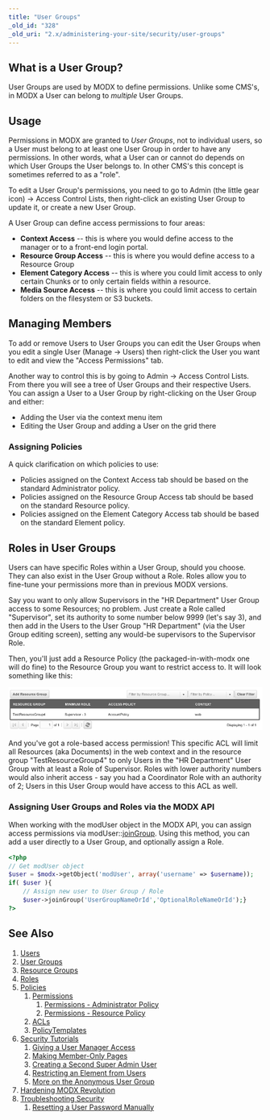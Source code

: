 ```yaml
---
title: "User Groups"
_old_id: "328"
_old_uri: "2.x/administering-your-site/security/user-groups"
---
```


## What is a User Group?

 User Groups are used by MODX to define permissions. Unlike some CMS's, in MODX a User can belong to _multiple_ User Groups.

## Usage

 Permissions in MODX are granted to _User Groups_, not to individual users, so a User must belong to at least one User Group in order to have any permissions. In other words, what a User can or cannot do depends on which User Groups the User belongs to. In other CMS's this concept is sometimes referred to as a "role".

 To edit a User Group's permissions, you need to go to Admin (the little gear icon) -> Access Control Lists, then right-click an existing User Group to update it, or create a new User Group.

 A User Group can define access permissions to four areas:

- **Context Access** -- this is where you would define access to the manager or to a front-end login portal.
- **Resource Group Access** -- this is where you would define access to a Resource Group
- **Element Category Access** -- this is where you could limit access to only certain Chunks or to only certain fields within a resource.
- **Media Source Access** -- this is where you could limit access to certain folders on the filesystem or S3 buckets.

## Managing Members

 To add or remove Users to User Groups you can edit the User Groups when you edit a single User (Manage -> Users) then right-click the User you want to edit and view the "Access Permissions" tab.

 Another way to control this is by going to Admin -> Access Control Lists. From there you will see a tree of User Groups and their respective Users. You can assign a User to a User Group by right-clicking on the User Group and either:

- Adding the User via the context menu item
- Editing the User Group and adding a User on the grid there

### Assigning Policies

 A quick clarification on which policies to use:

- Policies assigned on the Context Access tab should be based on the standard Administrator policy.
- Policies assigned on the Resource Group Access tab should be based on the standard Resource policy.
- Policies assigned on the Element Category Access tab should be based on the standard Element policy.

## Roles in User Groups

 Users can have specific Roles within a User Group, should you choose. They can also exist in the User Group without a Role. Roles allow you to fine-tune your permissions more than in previous MODX versions.

 Say you want to only allow Supervisors in the "HR Department" User Group access to some Resources; no problem. Just create a Role called "Supervisor", set its authority to some number below 9999 (let's say 3), and then add in the Users to the User Group "HR Department" (via the User Group editing screen), setting any would-be supervisors to the Supervisor Role.

 Then, you'll just add a Resource Policy (the packaged-in-with-modx one will do fine) to the Resource Group you want to restrict access to. It will look something like this:

 ![](ug-rg-grid1.png)

 And you've got a role-based access permission! This specific ACL will limit all Resources (aka Documents) in the web context and in the resource group "TestResourceGroup4" to only Users in the "HR Department" User Group with at least a Role of Supervisor. Roles with lower authority numbers would also inherit access - say you had a Coordinator Role with an authority of 2; Users in this User Group would have access to this ACL as well.

### Assigning User Groups and Roles via the MODX API

 When working with the modUser object in the MODX API, you can assign access permissions via modUser::[joinGroup](http://api.modx.com/revolution/2.1/_model_modx_moduser.class.html#%5CmodUser::joinGroup()). Using this method, you can add a user directly to a User Group, and optionally assign a Role.

``` php
<?php
// Get modUser object
$user = $modx->getObject('modUser', array('username' => $username));
if( $user ){
    // Assign new user to User Group / Role
    $user->joinGroup('UserGroupNameOrId','OptionalRoleNameOrId');}
?>
```

## See Also

1. [Users](building-sites/client-proofing/security/users)
2. [User Groups](building-sites/client-proofing/security/user-groups)
3. [Resource Groups](building-sites/client-proofing/security/resource-groups)
4. [Roles](building-sites/client-proofing/security/roles)
5. [Policies](building-sites/client-proofing/security/policies)
    1. [Permissions](building-sites/client-proofing/security/policies/permissions)
        1. [Permissions - Administrator Policy](building-sites/client-proofing/security/policies/permissions/administrator-policy)
        2. [Permissions - Resource Policy](building-sites/client-proofing/security/policies/permissions/resource-policy)
    2. [ACLs](building-sites/client-proofing/security/policies/acls)
    3. [PolicyTemplates](building-sites/client-proofing/security/policies/policytemplates)
6. [Security Tutorials](building-sites/client-proofing/security/security-tutorials)
    1. [Giving a User Manager Access](building-sites/client-proofing/security/security-tutorials/giving-a-user-manager-access)
    2. [Making Member-Only Pages](building-sites/client-proofing/security/security-tutorials/making-member-only-pages)
    3. [Creating a Second Super Admin User](building-sites/client-proofing/security/security-tutorials/creating-a-second-super-admin-user)
    4. [Restricting an Element from Users](building-sites/client-proofing/security/security-tutorials/restricting-an-element-from-users)
    5. [More on the Anonymous User Group](building-sites/client-proofing/security/security-tutorials/more-on-the-anonymous-user-group)
7. [Hardening MODX Revolution](getting-started/maintenance/securing-modx)
8. [Troubleshooting Security](building-sites/client-proofing/security/troubleshooting-security)
    1. [Resetting a User Password Manually](building-sites/client-proofing/security/troubleshooting-security/resetting-a-user-password-manually)
